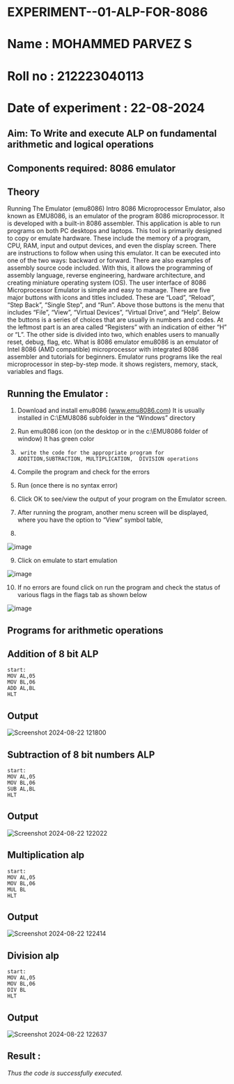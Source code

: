 # EXPERIMENT--01-ALP-FOR-8086
# Name : MOHAMMED PARVEZ S
# Roll no : 212223040113
# Date of experiment : 22-08-2024





## Aim: To Write and execute ALP on fundamental arithmetic and logical operations
## Components required: 8086  emulator 
## Theory 
Running The Emulator (emu8086) Intro 8086 Microprocessor Emulator, also known as EMU8086, is an emulator of the program 8086 microprocessor. It is developed with a built-in 8086 assembler. This application is able to run programs on both PC desktops and laptops. This tool is primarily designed to copy or emulate hardware. These include the memory of a program, CPU, RAM, input and output devices, and even the display screen. There are instructions to follow when using this emulator. It can be executed into one of the two ways: backward or forward. There are also examples of assembly source code included. With this, it allows the programming of assembly language, reverse engineering, hardware architecture, and creating miniature operating system (OS). The user interface of 8086 Microprocessor Emulator is simple and easy to manage. There are five major buttons with icons and titles included. These are “Load”, “Reload”, “Step Back”, “Single Step”, and “Run”. Above those buttons is the menu that includes “File”, “View”, “Virtual Devices”, “Virtual Drive”, and “Help”. Below the buttons is a series of choices that are usually in numbers and codes. At the leftmost part is an area called “Registers” with an indication of either “H” or “L”. The other side is divided into two, which enables users to manually reset, debug, flag, etc. What is 8086 emulator emu8086 is an emulator of Intel 8086 (AMD compatible) microprocessor with integrated 8086 assembler and tutorials for beginners. Emulator runs programs like the real microprocessor in step-by-step mode. it shows registers, memory, stack, variables and flags.


 ## Running the Emulator :
1.	Download and install emu8086 (www.emu8086.com) It is usually installed in C:\EMU8086 subfolder in the “Windows” directory
2.	  Run  emu8086 icon (on the desktop or in the c:\EMU8086 folder of window) It has green color 
 
 
3.		write the code for the appropriate program for ADDITION,SUBTRACTION, MULTIPLICATION,  DIVISION operations 

4.	 Compile the program and check for the errors 
5.	Run (once there is no syntax error) 

6.	Click OK to see/view the output of your program on the Emulator screen. 


7.	After running the program, another menu screen will be displayed, where you have the option to “View” symbol table,
8.	 


![image](https://user-images.githubusercontent.com/36288975/189273263-d65baae9-4b8f-4723-afb3-c0ffa4052b04.png)











9.	Click on emulate to start emulation 








![image](https://user-images.githubusercontent.com/36288975/189273273-9bb36ec1-e2e8-4892-8d35-37707332bfdc.png)








10.	If no errors are found click on run the program and check the status of various flags in the flags tab as shown below 






![image](https://user-images.githubusercontent.com/36288975/189273277-113a2a33-4a40-4ff8-95a5-ecd3a1f504fe.png)







## Programs for arithmetic  operations

## Addition  of 8 bit ALP 
```
start:
MOV AL,05
MOV BL,06
ADD AL,BL
HLT

```


## Output  

![Screenshot 2024-08-22 121800](https://github.com/user-attachments/assets/c653fdb8-acfa-4bc1-99d0-1113a70f8dd2)

 
## Subtraction   of 8 bit numbers  ALP 
```
start:
MOV AL,05
MOV BL,06
SUB AL,BL
HLT
```
 
## Output  

![Screenshot 2024-08-22 122022](https://github.com/user-attachments/assets/ac677021-1b81-4273-a9b0-3b92e1250db6)

## Multiplication alp 
```
start:
MOV AL,05
MOV BL,06
MUL BL
HLT

```


 ## Output 
 
![Screenshot 2024-08-22 122414](https://github.com/user-attachments/assets/aa6d3f24-6a82-488e-906d-820cbf7b4374)


## Division alp 
```
start:
MOV AL,05
MOV BL,06
DIV BL
HLT
```

## Output  

![Screenshot 2024-08-22 122637](https://github.com/user-attachments/assets/488b9715-2b70-4a25-adf6-7f135c1bf0d5)


## Result :
*Thus the code is successfully executed.*
 








